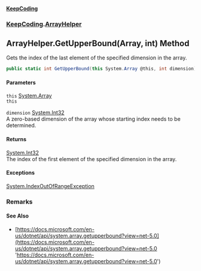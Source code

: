 #### [KeepCoding](index.md 'index')
### [KeepCoding](KeepCoding.md 'KeepCoding').[ArrayHelper](KeepCoding_ArrayHelper.md 'KeepCoding.ArrayHelper')
## ArrayHelper.GetUpperBound(Array, int) Method
Gets the index of the last element of the specified dimension in the array.  
```csharp
public static int GetUpperBound(this System.Array @this, int dimension);
```
#### Parameters
<a name='KeepCoding_ArrayHelper_GetUpperBound(System_Array_int)_this'></a>
`this` [System.Array](https://docs.microsoft.com/en-us/dotnet/api/System.Array 'System.Array')  
`this`
  
<a name='KeepCoding_ArrayHelper_GetUpperBound(System_Array_int)_dimension'></a>
`dimension` [System.Int32](https://docs.microsoft.com/en-us/dotnet/api/System.Int32 'System.Int32')  
A zero-based dimension of the array whose starting index needs to be determined.
  
#### Returns
[System.Int32](https://docs.microsoft.com/en-us/dotnet/api/System.Int32 'System.Int32')  
The index of the first element of the specified dimension in the array.
#### Exceptions
[System.IndexOutOfRangeException](https://docs.microsoft.com/en-us/dotnet/api/System.IndexOutOfRangeException 'System.IndexOutOfRangeException')  
### Remarks
#### See Also
- [https://docs.microsoft.com/en-us/dotnet/api/system.array.getupperbound?view=net-5.0](https://docs.microsoft.com/en-us/dotnet/api/system.array.getupperbound?view=net-5.0 'https://docs.microsoft.com/en-us/dotnet/api/system.array.getupperbound?view=net-5.0')
